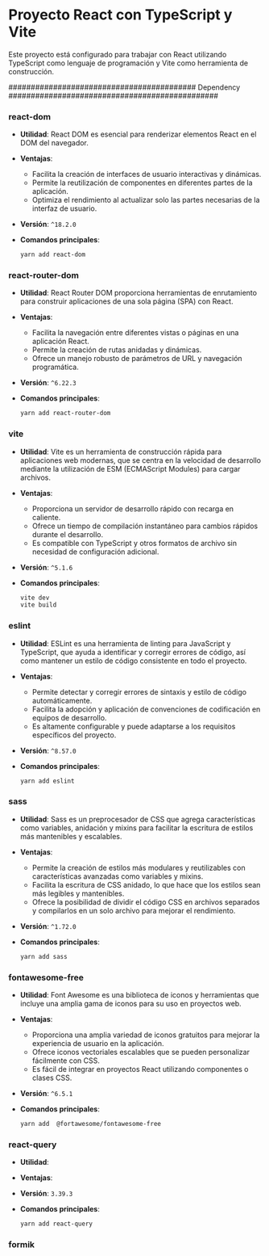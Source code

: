 # Proyecto React con TypeScript y Vite

Este proyecto está configurado para trabajar con React utilizando TypeScript como lenguaje de programación y Vite como herramienta de construcción.

########################################## Dependency ###############################################

### react-dom

- **Utilidad**: React DOM es esencial para renderizar elementos React en el DOM del navegador.

- **Ventajas**:
    - Facilita la creación de interfaces de usuario interactivas y dinámicas.
    - Permite la reutilización de componentes en diferentes partes de la aplicación.
    - Optimiza el rendimiento al actualizar solo las partes necesarias de la interfaz de usuario.

- **Versión**: `^18.2.0`

- **Comandos principales**:
  ```bash
  yarn add react-dom
### react-router-dom

- **Utilidad**:  React Router DOM proporciona herramientas de enrutamiento para construir aplicaciones de una sola página (SPA) con React.
- **Ventajas**:
    - Facilita la navegación entre diferentes vistas o páginas en una aplicación React.
    - Permite la creación de rutas anidadas y dinámicas.
    - Ofrece un manejo robusto de parámetros de URL y navegación programática.
  
- **Versión**: `^6.22.3`

- **Comandos principales**:
  ```bash
  yarn add react-router-dom

### vite
- **Utilidad**: Vite es un herramienta de construcción rápida para aplicaciones web modernas, que se centra en la velocidad de desarrollo mediante la utilización de ESM (ECMAScript Modules) para cargar archivos.
- **Ventajas**:
    - Proporciona un servidor de desarrollo rápido con recarga en caliente.
    - Ofrece un tiempo de compilación instantáneo para cambios rápidos durante el desarrollo.
    - Es compatible con TypeScript y otros formatos de archivo sin necesidad de configuración adicional.

- **Versión**: `^5.1.6`

- **Comandos principales**:
  ```bash
  vite dev
  vite build
### eslint

- **Utilidad**: ESLint es una herramienta de linting para JavaScript y TypeScript, que ayuda a identificar y corregir errores de código, así como mantener un estilo de código consistente en todo el proyecto.

- **Ventajas**:
    - Permite detectar y corregir errores de sintaxis y estilo de código automáticamente. 
    - Facilita la adopción y aplicación de convenciones de codificación en equipos de desarrollo. 
    - Es altamente configurable y puede adaptarse a los requisitos específicos del proyecto.
  
- **Versión**: `^8.57.0`

- **Comandos principales**:
  ```bash
  yarn add eslint
### sass
- **Utilidad**: Sass es un preprocesador de CSS que agrega características como variables, anidación y mixins para facilitar la escritura de estilos más mantenibles y escalables.

- **Ventajas**:
  - Permite la creación de estilos más modulares y reutilizables con características avanzadas como variables y mixins. 
  - Facilita la escritura de CSS anidado, lo que hace que los estilos sean más legibles y mantenibles. 
  - Ofrece la posibilidad de dividir el código CSS en archivos separados y compilarlos en un solo archivo para mejorar el rendimiento.

- **Versión**: `^1.72.0`

- **Comandos principales**:
  ```bash
  yarn add sass

### fontawesome-free
- **Utilidad**: Font Awesome es una biblioteca de iconos y herramientas que incluye una amplia gama de iconos para su uso en proyectos web.
- **Ventajas**:
  - Proporciona una amplia variedad de iconos gratuitos para mejorar la experiencia de usuario en la aplicación. 
  - Ofrece iconos vectoriales escalables que se pueden personalizar fácilmente con CSS. 
  - Es fácil de integrar en proyectos React utilizando componentes o clases CSS.
  
- **Versión**: `^6.5.1`

- **Comandos principales**:
  ```bash
  yarn add  @fortawesome/fontawesome-free

### react-query
- **Utilidad**: 
- **Ventajas**:

- **Versión**: `3.39.3`
- **Comandos principales**:
  ```bash
  yarn add react-query
### formik
